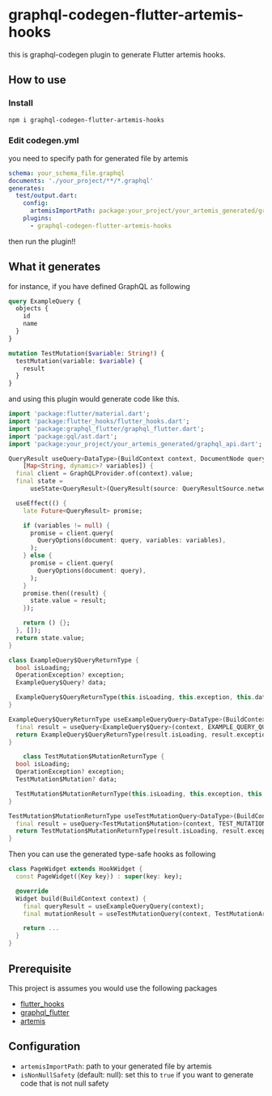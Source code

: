 # graphql-codegen-flutter-artemis-hooks

this is graphql-codegen plugin to generate Flutter artemis hooks.

## How to use

### Install

```bash
npm i graphql-codegen-flutter-artemis-hooks
```

### Edit codegen.yml

you need to specify path for generated file by artemis

```yml
schema: your_schema_file.graphql
documents: './your_project/**/*.graphql'
generates:
  test/output.dart:
    config:
      artemisImportPath: package:your_project/your_artemis_generated/graphql_api.dart
    plugins:
      - graphql-codegen-flutter-artemis-hooks
```

then run the plugin!!

## What it generates

for instance, if you have defined GraphQL as following

```graphql
query ExampleQuery {
  objects {
    id
    name
  }
}

mutation TestMutation($variable: String!) {
  testMutation(variable: $variable) {
    result
  }
}
```

and using this plugin would generate code like this.

```dart
import 'package:flutter/material.dart';
import 'package:flutter_hooks/flutter_hooks.dart';
import 'package:graphql_flutter/graphql_flutter.dart';
import 'package:gql/ast.dart';
import 'package:your_project/your_artemis_generated/graphql_api.dart';

QueryResult useQuery<DataType>(BuildContext context, DocumentNode query,
    [Map<String, dynamic>? variables]) {
  final client = GraphQLProvider.of(context).value;
  final state =
      useState<QueryResult>(QueryResult(source: QueryResultSource.network));

  useEffect(() {
    late Future<QueryResult> promise;

    if (variables != null) {
      promise = client.query(
        QueryOptions(document: query, variables: variables),
      );
    } else {
      promise = client.query(
        QueryOptions(document: query),
      );
    }
    promise.then((result) {
      state.value = result;
    });

    return () {};
  }, []);
  return state.value;
}

class ExampleQuery$QueryReturnType {
  bool isLoading;
  OperationException? exception;
  ExampleQuery$Query? data;

  ExampleQuery$QueryReturnType(this.isLoading, this.exception, this.data);
}

ExampleQuery$QueryReturnType useExampleQueryQuery<DataType>(BuildContext context) {
  final result = useQuery<ExampleQuery$Query>(context, EXAMPLE_QUERY_QUERY_DOCUMENT);
  return ExampleQuery$QueryReturnType(result.isLoading, result.exception, result.data == null ? null : ExampleQuery$Query.fromJson(result.data!));
}

    class TestMutation$MutationReturnType {
  bool isLoading;
  OperationException? exception;
  TestMutation$Mutation? data;

  TestMutation$MutationReturnType(this.isLoading, this.exception, this.data);
}

TestMutation$MutationReturnType useTestMutationQuery<DataType>(BuildContext context, TestMutationArguments variables) {
  final result = useQuery<TestMutation$Mutation>(context, TEST_MUTATION_MUTATION_DOCUMENT, variables.toJson());
  return TestMutation$MutationReturnType(result.isLoading, result.exception, result.data == null ? null : TestMutation$Mutation.fromJson(result.data!));
}
```

Then you can use the generated type-safe hooks as following

```dart
class PageWidget extends HookWidget {
  const PageWidget({Key key}) : super(key: key);

  @override
  Widget build(BuildContext context) {
    final queryResult = useExampleQueryQuery(context);
    final mutationResult = useTestMutationQuery(context, TestMutationArguments(variable: ""));

    return ...
  }
}
```

## Prerequisite

This project is assumes you would use the following packages

- [flutter_hooks](https://pub.dev/packages/flutter_hooks)
- [graphql_flutter](https://pub.dev/packages/graphql_flutter)
- [artemis](https://pub.dev/packages/artemis)

## Configuration

- `artemisImportPath`: path to your generated file by artemis
- `isNonNullSafety` (default: null): set this to `true` if you want to generate code that is not null safety
